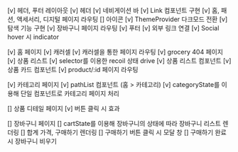 [v] 헤더, 푸터 레이아웃
    [v] 헤더
        [v] 네비게이션 바
            [v] Link 컴포넌트 구현
            [v] 홈, 패션, 액세서리, 디지털 페이지 라우팅
        [] 아이콘
            [v] ThemeProvider 다크모드 전환
            [v] 탐색 기능 구현
            [v] 장바구니 페이지 라우팅
    [v] 푸터
        [v] 외부 링크 연결
        [v] Social hover 시 indicator

[v] 홈 페이지
    [v] 캐러셀
        [v] 캐러셀을 통한 페이지 라우팅
            [v] grocery 404 페이지
    [v] 상품 리스트
        [v] selector를 이용한 recoil 상태 drive
        [v] 상품 리스트 컴포넌트
            [v] 상품 카드 컴포넌트
                [v] product/:id 페이지 라우팅

[v] 카테고리 페이지
    [v] pathList 컴포넌트 (홈 > 카테고리)
    [v] categoryState를 이용해 단일 컴포넌트로 카테고리 페이지 처리

[] 상품 디테일 페이지
    [v] 버튼 클릭 시 효과

[] 장바구니 페이지
    [] cartState를 이용해 장바구니의 상태에 따라 장바구니 리스트 렌더링
    [] 합계 가격, 구매하기 렌더링
        [] 구매하기 버튼 클릭 시 모달 창
            [] 구매하기 완료 시 장바구니 비우기